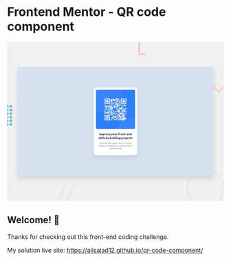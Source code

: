 # Frontend Mentor - QR code component

![Design preview for the QR code component coding challenge](./design/desktop-preview.jpg)

## Welcome! 👋

Thanks for checking out this front-end coding challenge.

My solution live site: https://alisajad12.github.io/qr-code-component/
